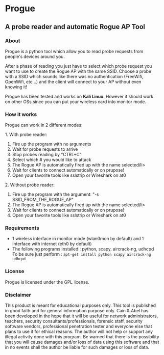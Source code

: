 <h1>Progue</h1>

<h2>A probe reader and automatic Rogue AP Tool</h2>

<h3>About</h3>

<p>Progue is a python tool which allow you to read probe requests from people's devices around you.</p>

<p>After a phase of reading you just have to select which probe request you want to use to create the Rogue AP with the same SSID.  
Choose a probe with a SSID which sounds like there was no authentication (FreeWifi, OpenWifi, etc...) and the client will connect to your AP without even knowing it!</p>

<p>Progue has been tested and works on <strong>Kali Linux</strong>. However it should work on other OSs since you can put your wireless card into monitor mode.</p>

<p></p>
<p></p>
<p></p>
<p></p>

<h3>How it works</h3>

<p>Progue can work in 2 different modes:</p>

<p>1. With probe reader:</p>

<ol>
<li>Fire up the program with no arguments</li>
<li>Wait for probe requests to arrive</li>
<li>Stop probes reading by "CTRL+C"</li>
<li>Select which # you would like to attack</li>
<li>The Rogue AP is automatically fired up with the name selected/li>
<li>Wait for clients to connect automatically or on prupose!</li>
<li>Open your favorite tools like sslstrip or Wireshark on at0</li>
</ol>



<p>2. Without probe reader:</p>

<ol>
<li>Fire up the program with the argument: "-s SSID_FROM_THE_ROGUE_AP" </li>
<li>The Rogue AP is automatically fired up with the name selected/li>
<li>Wait for clients to connect automatically or on prupose!</li>
<li>Open your favorite tools like sslstrip or Wireshark on at0</li>
</ol>


<h3>Requirements</h3>

<ul>
<li>1 wireless interface in monitor mode (wlan0mon by default) and 1 interface with internet (eth0 by default)</li>
<li>The following programs installed : python, scapy, aircrack-ng, udhcpd  
To be sure just perform : <code>apt-get install python scapy aircrack-ng udhcpd</code></li>
</ul>



<h3>License</h3>

<p>Progue is licensed under the GPL license.</p>


<h3>Disclaimer</h3>

<p>This product is meant for educational purposes only.  
This tool is published in good faith and for general information purpose only.  
Cain & Abel has been developed in the hope that it will be useful for network administrators, teachers, security consultants/professionals, forensic staff, security software vendors, professional penetration tester and everyone else that plans to use it for ethical reasons.  
The author will not help or support any illegal activity done with this program. Be warned that there is the possibility that you will cause damages and/or loss of data using this software and that in no events shall the author be liable for such damages or loss of data.</p>

